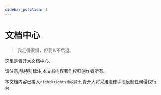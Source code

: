 ```yaml
---
sidebar_position: 1
---
```


# 文档中心


> 我走得很慢，但我从不后退。 

这里是青开大文档中心.

请注意,除特别标注,本文档内容著作权归创作者所有.

本文档内容已接入`rightknights维权骑士`,青开大将采用法律手段反制任何侵权行为.

<script defer src='https://static.cloudflareinsights.com/beacon.min.js' data-cf-beacon='{"token": "3dd4ad2697584e5184d0ae64d598b6ff"}'></script>